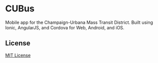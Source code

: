 CUBus
=====

Mobile app for the Champaign-Urbana Mass Transit District. Built using Ionic, AngularJS, and Cordova for Web, Android, and iOS.

## License
[MIT License](LICENSE)
